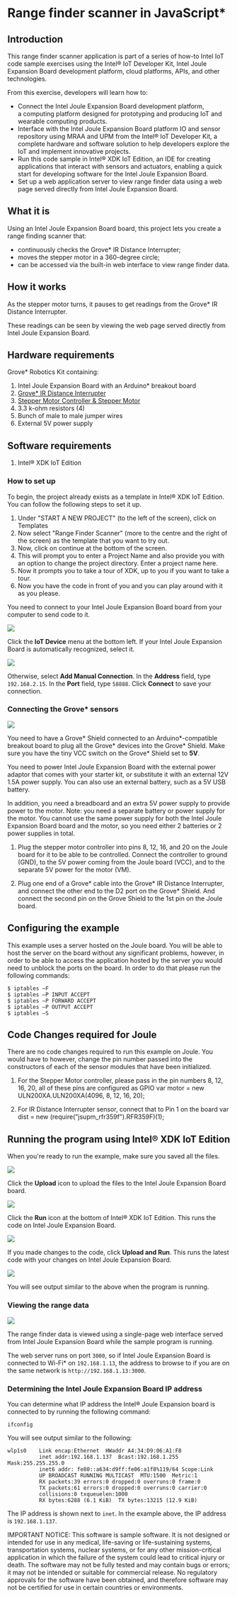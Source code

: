 # Range finder scanner in JavaScript*

## Introduction

This range finder scanner application is part of a series of how-to Intel IoT code sample exercises using the Intel® IoT Developer Kit, Intel Joule Expansion Board development platform, cloud platforms, APIs, and other technologies.

From this exercise, developers will learn how to:<br>
- Connect the Intel Joule Expansion Board development platform, a computing platform designed for prototyping and producing IoT and wearable computing products.<br>
- Interface with the Intel Joule Expansion Board platform IO and sensor repository using MRAA and UPM from the Intel® IoT Developer Kit, a complete hardware and software solution to help developers explore the IoT and implement innovative projects.<br>
- Run this code sample in Intel® XDK IoT Edition, an IDE for creating applications that interact with sensors and actuators, enabling a quick start for developing software for the Intel Joule Expansion Board.<br>
- Set up a web application server to view range finder data using a web page served directly from Intel Joule Expansion Board.

## What it is

Using an Intel Joule Expansion Board board, this project lets you create a range finding scanner that:<br>
- continuously checks the Grove* IR Distance Interrupter;<br>
- moves the stepper motor in a 360-degree circle;<br>
- can be accessed via the built-in web interface to view range finder data.

## How it works

As the stepper motor turns, it pauses to get readings from the Grove* IR Distance Interrupter.

These readings can be seen by viewing the web page served directly from Intel Joule Expansion Board.

## Hardware requirements

Grove* Robotics Kit containing:

1. Intel Joule Expansion Board with an Arduino* breakout board
2. [Grove* IR Distance Interrupter](http://iotdk.intel.com/docs/master/upm/node/classes/rfr359f.html)
3. [Stepper Motor Controller & Stepper Motor](http://iotdk.intel.com/docs/master/upm/node/classes/uln200xa.html)
4. 3.3 k-ohm resistors (4)
5. Bunch of male to male jumper wires
6. External 5V power supply

## Software requirements

1. Intel® XDK IoT Edition

### How to set up

To begin, the project already exists as a template in Intel® XDK IoT Edition. You can follow the following steps to set it up.

1. Under "START A NEW PROJECT" (to the left of the screen), click on Templates
2. Now select "Range Finder Scanner" (more to the centre and the right of the screen) as the template that you want to try out.
3. Now, click on continue at the bottom of the screen.
4. This will prompt you to enter a Project Name and also provide you with an option to change the project directory. Enter a project name here.
5. Now it prompts you to take a tour of XDK, up to you if you want to take a tour.
6. Now you have the code in front of you and you can play around with it as you please.

You need to connect to your Intel Joule Expansion Board board from your computer to send code to it.

![](./images/xdk-select-device.png)

Click the **IoT Device** menu at the bottom left. If your Intel Joule Expansion Board is automatically recognized, select it.

![](./images/xdk-manual-connect.png)

Otherwise, select **Add Manual Connection**.
In the **Address** field, type `192.168.2.15`. In the **Port** field, type `58888`.
Click **Connect** to save your connection.

### Connecting the Grove* sensors

![](./images/range-finder-scanner-overall.jpg)

You need to have a Grove* Shield connected to an Arduino\*-compatible breakout board to plug all the Grove* devices into the Grove* Shield. Make sure you have the tiny VCC switch on the Grove* Shield set to **5V**.

You need to power Intel Joule Expansion Board with the external power adaptor that comes with your starter kit, or substitute it with an external 12V 1.5A power supply. You can also use an external battery, such as a 5V USB battery.

In addition, you need a breadboard and an extra 5V power supply to provide power to the motor. Note: you need a separate battery or power supply for the motor. You cannot use the same power supply for both the Intel Joule Expansion Board board and the motor, so you need either 2 batteries or 2 power supplies in total.

1. Plug the stepper motor controller into pins 8, 12, 16, and 20 on the Joule board for it to be able to be controlled. Connect the controller to ground (GND), to the 5V power coming from the Joule board (VCC), and to the separate 5V power for the motor (VM).

2. Plug one end of a Grove* cable into the Grove* IR Distance Interrupter, and connect the other end to the D2 port on the Grove* Shield. And connect the second pin on the Grove Shield to the 1st pin on the Joule board.

## Configuring the example

This example uses a server hosted on the Joule board. You will be able to host the server on the board without any significant problems, however, in order to be able to access the application hosted by the server you would need to unblock the ports on the board.
In order to do that please run the following commands:

	$ iptables –F
	$ iptables –P INPUT ACCEPT
	$ iptables –P FORWARD ACCEPT
	$ iptables –P OUTPUT ACCEPT
	$ iptables –S

## Code Changes required for Joule

There are no code changes required to run this example on Joule. You would have to however, change the pin number passed into the constructors of each of the sensor modules that have been initialized.

1. For the Stepper Motor controller, please pass in the pin numbers 8, 12, 16, 20, all of these pins are configured as GPIO
	var motor = new ULN200XA.ULN200XA(4096, 8, 12, 16, 20);

2. For IR Distance Interrupter sensor, connect that to Pin 1 on the board
	var dist = new (require("jsupm_rfr359f").RFR359F)(1);

## Running the program using Intel® XDK IoT Edition

When you're ready to run the example, make sure you saved all the files.

![](./images/xdk-upload.png)

Click the **Upload** icon to upload the files to the Intel Joule Expansion Board board.

![](./images/xdk-run.png)

Click the **Run** icon at the bottom of Intel® XDK IoT Edition. This runs the code on Intel Joule Expansion Board.

![](./images/xdk-upload-run.png)

If you made changes to the code, click **Upload and Run**. This runs the latest code with your changes on Intel Joule Expansion Board.

![](./images/range-finder-output.png)

You will see output similar to the above when the program is running.

### Viewing the range data

![](./images/range-finder-web.png)

The range finder data is viewed using a single-page web interface served from Intel Joule Expansion Board while the sample program is running.

The web server runs on port `3000`, so if Intel Joule Expansion Board is connected to Wi-Fi* on `192.168.1.13`, the address to browse to if you are on the same network is `http://192.168.1.13:3000`.

### Determining the Intel Joule Expansion Board IP address

You can determine what IP address the Intel® Joule Expansion board is connected to by running the following command:

    ifconfig
 
You will see output similar to the following:

    wlp1s0    Link encap:Ethernet  HWaddr A4:34:D9:06:A1:F8
			  inet addr:192.168.1.137  Bcast:192.168.1.255  Mask:255.255.255.0
			  inet6 addr: fe80::a634:d9ff:fe06:a1f8%119/64 Scope:Link
			  UP BROADCAST RUNNING MULTICAST  MTU:1500  Metric:1
			  RX packets:39 errors:0 dropped:0 overruns:0 frame:0
			  TX packets:61 errors:0 dropped:0 overruns:0 carrier:0
			  collisions:0 txqueuelen:1000
			  RX bytes:6288 (6.1 KiB)  TX bytes:13215 (12.9 KiB)


The IP address is shown next to `inet`. In the example above, the IP address is `192.168.1.137`.

IMPORTANT NOTICE: This software is sample software. It is not designed or intended for use in any medical, life-saving or life-sustaining systems, transportation systems, nuclear systems, or for any other mission-critical application in which the failure of the system could lead to critical injury or death. The software may not be fully tested and may contain bugs or errors; it may not be intended or suitable for commercial release. No regulatory approvals for the software have been obtained, and therefore software may not be certified for use in certain countries or environments.
